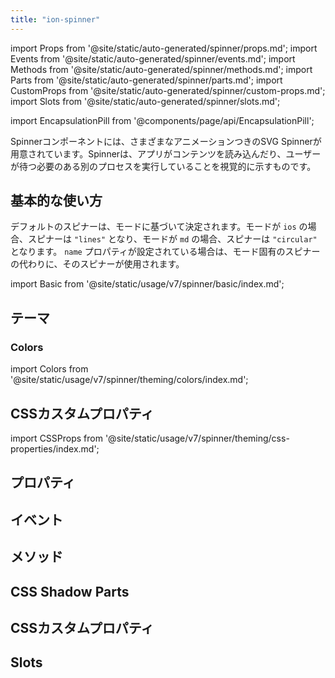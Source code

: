 ```yaml
---
title: "ion-spinner"
---
```

import Props from '@site/static/auto-generated/spinner/props.md';
import Events from '@site/static/auto-generated/spinner/events.md';
import Methods from '@site/static/auto-generated/spinner/methods.md';
import Parts from '@site/static/auto-generated/spinner/parts.md';
import CustomProps from '@site/static/auto-generated/spinner/custom-props.md';
import Slots from '@site/static/auto-generated/spinner/slots.md';

<head>
  <title>ion-spinner | Animated Spinner Icon Components and Properties</title>
  <meta name="description" content="ion-spinner コンポーネントは、アニメーションするさまざまな SVG スピナーを提供します。これらのアイコンは、アプリがロード中であることや、別の処理を実行していることを示し、待機させることができます。" />
</head>

import EncapsulationPill from '@components/page/api/EncapsulationPill';

<EncapsulationPill type="shadow" />


Spinnerコンポーネントには、さまざまなアニメーションつきのSVG Spinnerが用意されています。Spinnerは、アプリがコンテンツを読み込んだり、ユーザーが待つ必要のある別のプロセスを実行していることを視覚的に示すものです。


## 基本的な使い方

デフォルトのスピナーは、モードに基づいて決定されます。モードが `ios` の場合、スピナーは `"lines"` となり、モードが `md` の場合、スピナーは `"circular"` となります。 `name` プロパティが設定されている場合は、モード固有のスピナーの代わりに、そのスピナーが使用されます。

import Basic from '@site/static/usage/v7/spinner/basic/index.md';

<Basic />

## テーマ

### Colors

import Colors from '@site/static/usage/v7/spinner/theming/colors/index.md';

<Colors />

## CSSカスタムプロパティ

import CSSProps from '@site/static/usage/v7/spinner/theming/css-properties/index.md';

<CSSProps />


## プロパティ
<Props />

## イベント
<Events />

## メソッド
<Methods />

## CSS Shadow Parts
<Parts />

## CSSカスタムプロパティ
<CustomProps />

## Slots
<Slots />
